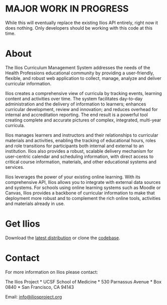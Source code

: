 # MAJOR WORK IN PROGRESS

While this will eventually replace the existing Ilios API entirely, right
now it does nothing.  Only developers should be working with this code at this time.

# About

The Ilios Curriculum Management System addresses the needs of the Health Professions educational community by providing a user-friendly, flexible, and robust web application to collect, manage, analyze and deliver curricular information.

Ilios creates a comprehensive view of curricula by tracking events, learning content and activities over time. The system facilitates day-to-day administration and the delivery of information to learners; enhances curricular development, review and innovation; and reduces overhead for internal and accreditation reporting. The end result is a powerful tool creating complete and accurate pictures of complex, integrated, multi-year curricula.

Ilios manages learners and instructors and their relationships to curricular materials and activities, enabling the tracking of educational hours, roles and role transitions for participants both internal and external to an institution. Ilios also provides a robust, scalable delivery mechanism for user-centric calendar and scheduling information, with direct access to critical course information, materials, and other educational systems and services.

Ilios leverages the power of your existing online learning. With its comprehensive API, Ilios allows you to integrate with external data sources and systems. For schools using online learning systems such as Moodle or Canvas, Ilios provides a backbone of curricular information to make that deployment more robust and to complement the rich online tools, activities and materials already in use.


# Get Ilios

Download the [latest distribution](https://github.com/ilios/ilios/releases) or clone the [codebase](https://github.com/ilios/ilios).

# Contact

For more information on Ilios please contact:

The Ilios Project *
UCSF School of Medicine *
530 Parnassus Avenue *
Box 0840 *
San Francisco, CA 94143  

Email: info@iliosproject.org
